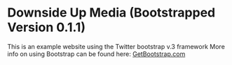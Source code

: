 # Downside Up Media (Bootstrapped Version 0.1.1)

This is an example website using the Twitter bootstrap v.3 framework
More info on using Bootstrap can be found here:
[GetBootstrap.com](http://getbootstrap.com)